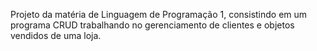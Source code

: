 Projeto da matéria de Linguagem de Programação 1, consistindo em um programa CRUD trabalhando no gerenciamento de clientes e objetos vendidos de uma loja.
